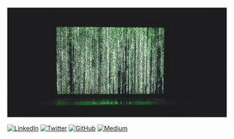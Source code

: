 ![banner](https://github.com/swapnanilsharma/swapnanilsharma/blob/master/banner.jpg)

[![LinkedIn](https://img.shields.io/badge/LinkedIn-swapnanilsharma-blue?style=flat-square&logo=linkedin)](https://www.linkedin.com/in/swapnanilsharma/)
[![Twitter](https://img.shields.io/twitter/follow/swapnanilsharma?style=flat-square&logo=twitter)](https://twitter.com/swapnanilsharma)
[![GitHub](https://img.shields.io/badge/GitHub-swapnanilsharma-lightgrey?style=flat-square&logo=github)](https://www.github.com/swapnanilsharma/)
[![Medium](https://img.shields.io/badge/Medium-swapnanilsharma-green?style=flat-square&logo=medium)](https://medium.com/@swapnanilsharma)

